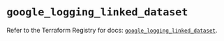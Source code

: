 # `google_logging_linked_dataset`

Refer to the Terraform Registry for docs: [`google_logging_linked_dataset`](https://registry.terraform.io/providers/hashicorp/google/6.44.0/docs/resources/logging_linked_dataset).
